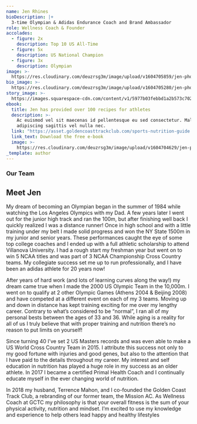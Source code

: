 ```yaml
---
name: Jen Rhines
bioDescription: |+
  3-time Olympian & Adidas Endurance Coach and Brand Ambassador
role: Wellness Coach & Founder
accolades:
  - figure: 2x
    description: Top 10 US All-Time
  - figure: 5x
    description: US National Champion
  - figure: 3x
    description: Olympian
image: >-
  https://res.cloudinary.com/deuzrsg3m/image/upload/v1604705859/jen-photos/_DSC2626_sem27a.jpg
bio_image: >-
  https://res.cloudinary.com/deuzrsg3m/image/upload/v1604705280/jen-photos/_DSC7671_fec232.jpg
story_image: >-
  https://images.squarespace-cdn.com/content/v1/5977b03febbd1a2b573c702b/1538704197061-DXUF0L530589ES4T2XM9/ke17ZwdGBToddI8pDm48kJ8LT1953EaD3hO1R8_ls6V7gQa3H78H3Y0txjaiv_0fDoOvxcdMmMKkDsyUqMSsMWxHk725yiiHCCLfrh8O1z5QPOohDIaIeljMHgDF5CVlOqpeNLcJ80NK65_fV7S1UXAuXEpxi-J2-8awuUlLHT-oIKm0_yIhrBZfl3xWbfEKd-b3ia_Eh6COzPHYPjzSMA/Rhines_Jen-FV3-USOly04.JPG
ebook:
  title: Jen has provided over 100 recipes for athletes
  description: >-
    Ac euismod vel sit maecenas id pellentesque eu sed consectetur. Malesuada
    adipiscing sagittis vel nulla nec.
  link: "https://asset.goldencoasttrackclub.com/sports-nutrition-guide.pdf"
  link_text: Download the free e-book
  image: >-
    https://res.cloudinary.com/deuzrsg3m/image/upload/v1604704629/jen-photos/jen-ebook_nghoag.png
_template: author
---
```


### Our Team

## Meet Jen

My dream of becoming an Olympian began in the summer of 1984 while watching
the Los Angeles Olympics with my Dad. A few years later I went out for the
junior high track and ran the 100m, but after finishing well back I quickly
realized I was a distance runner! Once in high school and with a little
training under my belt I made solid progress and won the NY State 1500m in my
junior and senior years. These performances caught the eye of some top college
coaches and I ended up with a full athletic scholarship to attend Villanova
University. I had a rough start my freshman year but went on to win 5 NCAA
titles and was part of 3 NCAA Championship Cross Country teams. My collegiate
success set me up to run professionally, and I have been an adidas athlete for
20 years now!

After years of hard work (and lots of learning curves along the way!) my dream
came true when I made the 2000 US Olympic Team in the 10,000m. I went on to
qualify at 2 other Olympic Games (Athens 2004 & Beijing 2008) and have
competed at a different event on each of my 3 teams. Moving up and down in
distance has kept training exciting for me over my lengthy career. Contrary
to what’s considered to be “normal”, I ran all of my personal bests between
the ages of 33 and 36. While aging is a reality for all of us I truly believe
that with proper training and nutrition there’s no reason to put limits on
yourself!

Since turning 40 I’ve set 2 US Masters records and was even able to make a US
World Cross Country Team in 2015. I attribute this success not only to my
good fortune with injuries and good genes, but also to the attention that I
have paid to the details throughout my career. My interest and self education
in nutrition has played a huge role in my success as an older athlete. In
2017 I became a certified Primal Health Coach and I continually educate myself
in the ever changing world of nutrition.

In 2018 my husband, Terrence Mahon, and I co-founded the Golden
Coast Track Club, a rebranding of our former team, the Mission AC. As
Wellness Coach at GCTC my philosophy is that your overall fitness is the sum
of your physical activity, nutrition and mindset. I’m excited to use my
knowledge and experience to help others lead happy and healthy lifestyles
